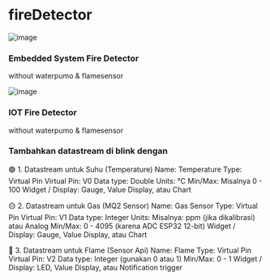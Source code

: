 # fireDetector
![image](https://github.com/user-attachments/assets/d9502922-e774-40de-8351-8a50f72e2575)
<h3> Embedded System Fire Detector</h3> without waterpumo & flamesensor


![image](https://github.com/user-attachments/assets/2d0a81a0-534c-4eff-872d-155c4b2e985f)
<h3> IOT Fire Detector</h3> without waterpumo & flamesensor
<h3>Tambahkan datastream di blink dengan</h3>
🟢 1. Datastream untuk Suhu (Temperature)
Name: Temperature
Type: Virtual Pin
Virtual Pin: V0
Data type: Double
Units: °C
Min/Max: Misalnya 0 - 100
Widget / Display: Gauge, Value Display, atau Chart

🟡 2. Datastream untuk Gas (MQ2 Sensor)
Name: Gas Sensor
Type: Virtual Pin
Virtual Pin: V1
Data type: Integer
Units: Misalnya: ppm (jika dikalibrasi) atau Analog
Min/Max: 0 - 4095 (karena ADC ESP32 12-bit)
Widget / Display: Gauge, Value Display, atau Chart

🔴 3. Datastream untuk Flame (Sensor Api)
Name: Flame
Type: Virtual Pin
Virtual Pin: V2
Data type: Integer (gunakan 0 atau 1)
Min/Max: 0 - 1
Widget / Display: LED, Value Display, atau Notification trigger
